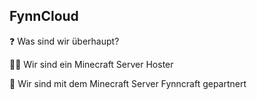 ##  FynnCloud

❓ Was sind wir überhaupt?

👩‍🔧 Wir sind ein Minecraft Server Hoster

🤝 Wir sind mit dem Minecraft Server Fynncraft gepartnert
